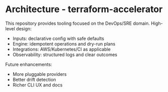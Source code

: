 # Architecture - terraform-accelerator

This repository provides tooling focused on the DevOps/SRE domain. High-level design:

- Inputs: declarative config with safe defaults
- Engine: idempotent operations and dry-run plans
- Integrations: AWS/Kubernetes/CI as applicable
- Observability: structured logs and clear outcomes

Future enhancements:
- More pluggable providers
- Better drift detection
- Richer CLI UX and docs
